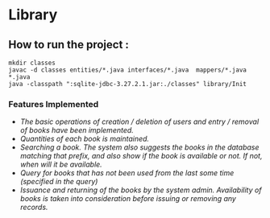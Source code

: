 # Library

## How to run the project : 

```
mkdir classes
javac -d classes entities/*.java interfaces/*.java  mappers/*.java *.java
java -classpath ":sqlite-jdbc-3.27.2.1.jar:./classes" library/Init
```
### Features Implemented

- *The basic operations of creation / deletion of users and entry / removal of books have been implemented.*
- *Quantities of each book is maintained.*
- *Searching a book. The system also suggests the books in the database matching that prefix, and also show if the book is available or not. If not, when will it be available.* 
- *Query for books that has not been used from the last some time (specified in the query)*
- *Issuance and returning of the books by the system admin. Availability of books is taken into consideration before issuing or removing any records.*
